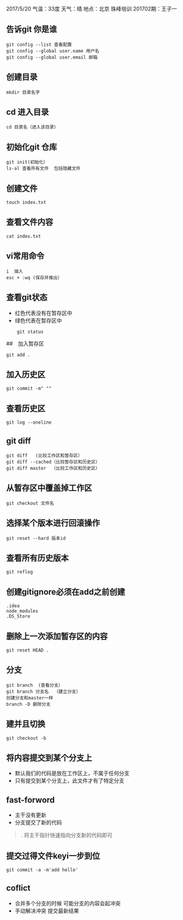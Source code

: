 2017/5/20
气温：33度
天气：晴
地点：北京 珠峰培训
201702期：王子一

## 告诉git 你是谁
```
git config --list 查看配置
git config --global user.name 用户名 
git config --global user.email 邮箱
```
## 创建目录
```
mkdir 目录名字
```
## cd 进入目录
```
cd 目录名（进入该目录）
```
## 初始化git 仓库
```
git init(初始化）
ls-al 查看所有文件  包括隐藏文件
```
## 创建文件
```
touch index.txt
```
## 查看文件内容
```
cat index.txt
```
## vi常用命令
```
i  插入
esc + :wq (保存并推出）
```
## 查看git状态
- 红色代表没有在暂存区中
- 绿色代表在暂存区中
```
    git status
```
##　加入暂存区
```
git add .
```
## 加入历史区
```
git commit -m" ""
```
##  查看历史区
```
git log --oneline
```
## git diff
```
git diff   (比较工作区和暂存区）
git diff --cached（比较暂存区和历史区）
git diff master  （比较工作区和历史区）
```
## 从暂存区中覆盖掉工作区
```
git checkout 文件名
```
## 选择某个版本进行回滚操作
```
git reset --hard 版本id
```

## 查看所有历史版本
```
git reflog
```
## 创建gitignore必须在add之前创建
```
.idea
node_modules
.DS_Store
```

## 删除上一次添加暂存区的内容
```
git reset HEAD .
```
## 分支
```
git branch  (查看分支）
git branch 分支名  （建立分支）
创建分支和master一样
branch -D 删除分支

```
## 建并且切换
```
git checkout -b

```
## 将内容提交到某个分支上
- 默认我们的代码是放在工作区上，不属于任何分支
- 只有提交到某个分支上，此文件才有了特定分支
## fast-forword
- 主干没有更新
- 分支提交了新的代码
>. 将主干指针快速指向分支新的代码即可
## 提交过得文件keyi一步到位
```
git commit -a -m'add hello'
```
## coflict
- 合并多个分支的时候 可能分支的内容会起冲突
- 手动解决冲突 提交最新结果

